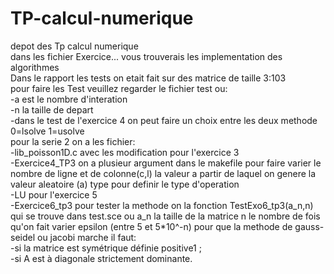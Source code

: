 # TP-calcul-numerique
depot des Tp calcul numerique  
dans les fichier Exercice... vous trouverais les implementation des algorithmes  
Dans le rapport les tests on etait fait sur des matrice de taille 3:103  
pour faire les Test veuillez regarder le fichier test ou:  
  -a est le nombre d'interation   
  -n la taille de depart  
  -dans le test de l'exercice 4 on peut faire un choix entre les deux methode 0=lsolve 1=usolve  
  pour la serie 2 on a les fichier:  
    -lib_poisson1D.c avec les modification pour l'exercice 3  
    -Exercice4_TP3 on a plusieur argument dans le makefile pour faire varier le nombre de ligne et de colonne(c,l) la valeur a partir de laquel on genere la valeur aleatoire (a) type pour definir le type d'operation  
    -LU pour l'exercice 5  
    -Exercice6_tp3 pour tester la methode on la fonction TestExo6_tp3(a_n,n) qui se trouve dans test.sce ou a_n la taille de la matrice n le nombre de fois qu'on fait varier epsilon (entre 5 et 5*10^-n) pour que la methode de gauss-seidel ou jacobi marche il faut:  
      -si la matrice  est symétrique définie positive1 ;  
      -si A est à diagonale strictement dominante.
    
